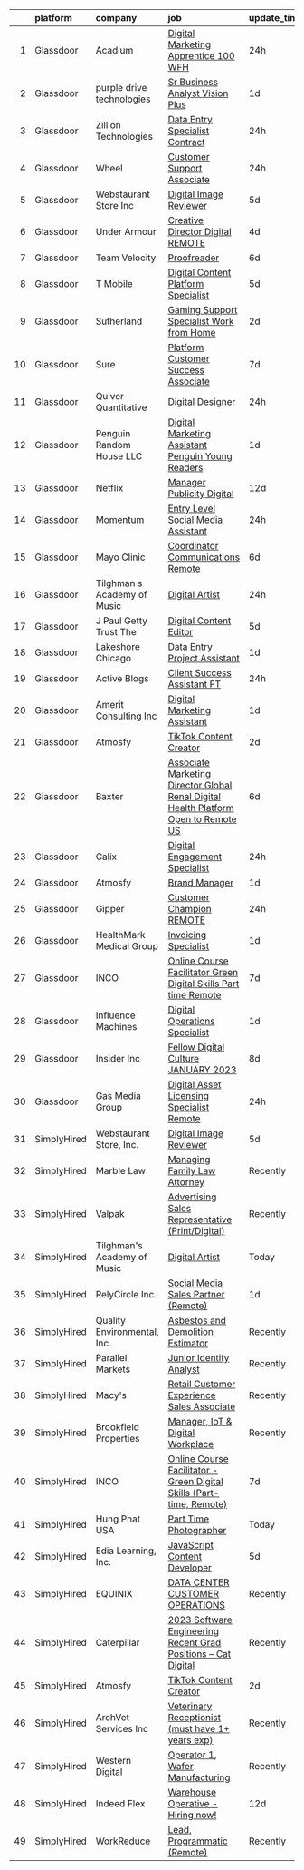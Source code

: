 

|    | platform    | company                     | job                                                                                                                                                                                                                                                                                                                                                                                                                                                                                                                                                                                                                                                                                                                                                                                                                                                                                                                                                                                                                                                                                                                                                                                                                                                                                                                                                                                                                                                                                                                                                                                                     | update_time   | location             |
|---:|:------------|:----------------------------|:--------------------------------------------------------------------------------------------------------------------------------------------------------------------------------------------------------------------------------------------------------------------------------------------------------------------------------------------------------------------------------------------------------------------------------------------------------------------------------------------------------------------------------------------------------------------------------------------------------------------------------------------------------------------------------------------------------------------------------------------------------------------------------------------------------------------------------------------------------------------------------------------------------------------------------------------------------------------------------------------------------------------------------------------------------------------------------------------------------------------------------------------------------------------------------------------------------------------------------------------------------------------------------------------------------------------------------------------------------------------------------------------------------------------------------------------------------------------------------------------------------------------------------------------------------------------------------------------------------|:--------------|:---------------------|
|  1 | Glassdoor   | Acadium                     | [Digital Marketing Apprentice  100  WFH ](https://www.glassdoor.com/partner/jobListing.htm?pos=106&ao=1136043&s=58&guid=000001833ffdac8a829ab2b64e2dfa9c&src=GD_JOB_AD&t=SR&vt=w&ea=1&cs=1_5c6f7f45&cb=1663225933587&jobListingId=1008139974743&jrtk=3-0-1gcvvrb6t2ff2001-1gcvvrb7em6pf800-17f6f381353118ca-)                                                                                                                                                                                                                                                                                                                                                                                                                                                                                                                                                                                                                                                                                                                                                                                                                                                                                                                                                                                                                                                                                                                                                                                                                                                                                           | 24h           | Philadelphia, PA     |
|  2 | Glassdoor   | purple drive technologies   | [Sr  Business Analyst Vision Plus ](https://www.glassdoor.com/partner/jobListing.htm?pos=115&ao=1136043&s=58&guid=000001833ffdac8a829ab2b64e2dfa9c&src=GD_JOB_AD&t=SR&vt=w&ea=1&cs=1_2064028d&cb=1663225933588&jobListingId=1008136637608&jrtk=3-0-1gcvvrb6t2ff2001-1gcvvrb7em6pf800-56ea87a2304cd4d4-)                                                                                                                                                                                                                                                                                                                                                                                                                                                                                                                                                                                                                                                                                                                                                                                                                                                                                                                                                                                                                                                                                                                                                                                                                                                                                                 | 1d            | Remote               |
|  3 | Glassdoor   | Zillion Technologies        | [Data Entry Specialist  Contract ](https://www.glassdoor.com/partner/jobListing.htm?pos=108&ao=1136043&s=58&guid=000001833ffdac8a829ab2b64e2dfa9c&src=GD_JOB_AD&t=SR&vt=w&ea=1&cs=1_d1918217&cb=1663225933587&jobListingId=1008139187743&jrtk=3-0-1gcvvrb6t2ff2001-1gcvvrb7em6pf800-29dfaa308de96e19-)                                                                                                                                                                                                                                                                                                                                                                                                                                                                                                                                                                                                                                                                                                                                                                                                                                                                                                                                                                                                                                                                                                                                                                                                                                                                                                  | 24h           | Remote               |
|  4 | Glassdoor   | Wheel                       | [Customer Support Associate](https://www.glassdoor.com/partner/jobListing.htm?pos=113&ao=1136043&s=58&guid=000001833ffdac8a829ab2b64e2dfa9c&src=GD_JOB_AD&t=SR&vt=w&cs=1_ce44313f&cb=1663225933588&jobListingId=1008140450932&jrtk=3-0-1gcvvrb6t2ff2001-1gcvvrb7em6pf800-73220b5979f73f89-)                                                                                                                                                                                                                                                                                                                                                                                                                                                                                                                                                                                                                                                                                                                                                                                                                                                                                                                                                                                                                                                                                                                                                                                                                                                                                                             | 24h           | Remote               |
|  5 | Glassdoor   | Webstaurant Store  Inc      | [Digital Image Reviewer](https://www.glassdoor.com/partner/jobListing.htm?pos=112&ao=1136043&s=58&guid=000001833ffdac8a829ab2b64e2dfa9c&src=GD_JOB_AD&t=SR&vt=w&cs=1_5927e1da&cb=1663225933588&jobListingId=1008130164581&jrtk=3-0-1gcvvrb6t2ff2001-1gcvvrb7em6pf800-1df1bf5f921f5f20-)                                                                                                                                                                                                                                                                                                                                                                                                                                                                                                                                                                                                                                                                                                                                                                                                                                                                                                                                                                                                                                                                                                                                                                                                                                                                                                                 | 5d            | Lititz, PA           |
|  6 | Glassdoor   | Under Armour                | [Creative Director  Digital  REMOTE ](https://www.glassdoor.com/partner/jobListing.htm?pos=125&ao=1136043&s=58&guid=000001833ffdac8a829ab2b64e2dfa9c&src=GD_JOB_AD&t=SR&vt=w&cs=1_8a962533&cb=1663225933591&jobListingId=1008130991211&jrtk=3-0-1gcvvrb6t2ff2001-1gcvvrb7em6pf800-b2e5df01d9a802b1-)                                                                                                                                                                                                                                                                                                                                                                                                                                                                                                                                                                                                                                                                                                                                                                                                                                                                                                                                                                                                                                                                                                                                                                                                                                                                                                    | 4d            | Remote               |
|  7 | Glassdoor   | Team Velocity               | [Proofreader](https://www.glassdoor.com/partner/jobListing.htm?pos=123&ao=1136043&s=58&guid=000001833ffdac8a829ab2b64e2dfa9c&src=GD_JOB_AD&t=SR&vt=w&ea=1&cs=1_6a783206&cb=1663225933591&jobListingId=1008126131277&jrtk=3-0-1gcvvrb6t2ff2001-1gcvvrb7em6pf800-afc8e72181ed438c-)                                                                                                                                                                                                                                                                                                                                                                                                                                                                                                                                                                                                                                                                                                                                                                                                                                                                                                                                                                                                                                                                                                                                                                                                                                                                                                                       | 6d            | Remote               |
|  8 | Glassdoor   | T Mobile                    | [Digital Content Platform Specialist](https://www.glassdoor.com/partner/jobListing.htm?pos=103&ao=1110586&s=58&guid=000001833ffdac8a829ab2b64e2dfa9c&src=GD_JOB_AD&t=SR&vt=w&cs=1_b73c2788&cb=1663225933587&jobListingId=1008128770852&cpc=FD1C1DA32C38CFA7&jrtk=3-0-1gcvvrb6t2ff2001-1gcvvrb7em6pf800-88ab6d4f451badf7--6NYlbfkN0DQ26wr4AzmoNOeS9kS7NPMaLEmoS4rCSw65dkfRS7bcApvtDhmwtBf2olLwfeWvsw0Bz8Fcwho8rVf8eZojBa5ZUCJuqrdKaldvOBXRbQ0dWOfzjfkE6uEMbD4_AA2r5C5H6f7Ny-SC2PsEPYDQayTgVQKdsXnsaMwZZWjZyMCMYzMCnHsvd308weuPbxOObWDHjjbe7Yt6_pBzXPps7CDYG04BBsk4MItxE0XVB5ldsaao6F1YgrZRx916pBZ6xKM94g5tHOpO6wIz1NZWmpUdhycCeMXEbwvwQQbHC4bQhwgGaljAh45qrdOdOWxf-s-Kp32JDXJRyhDbb1wIUHBRJ7y-CNxk3BdYk2RwZ2pXXStCOvHuKyRuduung5DOL8zFu8cFEiNv4ZWVNAYABnrcqkgacaIp0tI108sapB60VDUJZw8Y1O-jrQSV9Qu9LzXqx3D8tGbLEwBrMkXe-PjsgRfIE1TIARn4uS0gpB6YRB3e6ELsTFgudkQUz7XMrpoj3hW0-cKaxOs0XUpPqceMzYjGOLtbtM5qJyFouoCsBjAoTd-chFu474dvs5GfE7JVCVeYsw6l0zfarINPOKf1GhbOIuez7nTD9awMx1uJvtOQxqXTf2Ci2lahxSR0Qm3_zmadGWbfBWH6FWf45erNgzInM_xEnzDW8uZ5zdA3zRLAgLibl2H9emIncrDRUWAaKBaKc5Ou2Qu-EsecyCwtMePtaOTZHx98xS-lVZtRHOB0JLMgk6-W9cHkGQ3fc-NlfLDV1B-KM_lZPpg7cz7Bg4y7ZeHhBaqGhTv0F1PLmG2u5PThn6YJo0cfXSZkdK74p3t13fY6-d7-Gm2vEX_mHPwDeSTGxU9vbiiihr8lNRcgnmKj5j8MStvMuBirLYkejrcP4jS3_pNgcrZXbds60Lke3V4wrqTtFLia1etDt-Sf4_YyDBRNT_vt_NFmxKkgEYjnSIpmJlKV-RqoYuUmaaK5Jmlr0-e9JRmD3VLVINQWaDvv05SRLfxF0baMOAvFzx7XopGyfHHyRUydDmBsMv_1JwDRopezLnkBg7MK9UpMtfI4BT_CttDWfwVDL2tmMZDcGdvrRmhDDbRi2InfeI1RU9DUvFrvaRVWLI9zWOxQ9j4PnfJMrwmIG5Jn7RIMA6ohPlVukM9m0Tn78uwYoKd9dTR6jF8wJkQNb3JhDVMkllN1R-4NfCv1mMpqXg%3D) | 5d            | Bellevue, WA         |
|  9 | Glassdoor   | Sutherland                  | [Gaming Support Specialist   Work from Home](https://www.glassdoor.com/partner/jobListing.htm?pos=101&ao=1110586&s=58&guid=000001833ffdac8a829ab2b64e2dfa9c&src=GD_JOB_AD&t=SR&vt=w&cs=1_80086670&cb=1663225933586&jobListingId=1008133944672&cpc=AC285F3A3ECA6BB0&jrtk=3-0-1gcvvrb6t2ff2001-1gcvvrb7em6pf800-8c8c12672a1c07b7--6NYlbfkN0DXW2vHggBeT1qHhU55NRZwAlAxnx2c6XTwLxsDWh1zhIMn7RdGGiBIrX2s6CUQyaqJ6zelV5ClK2h4U7smo0ripFnMLgJhH0m-IdC0KzCEzywqaLza_8EpF6zgB2Q8nNKlBQb013vTHdl6ig5H_ou-9Kqy0liPozlCR-XIXlMoT9hPo7I8piA-v0uJ2JjYvi0CBp_exwOPyOZikQ0dFGtSGz_LktyHWkvwi3aQ5O2YKyWgbzyYUT_Bl7W-z3JdXBeAGIg_QTIQF_yLlJaDQxiDC0pZSh08ZJoDesyiR21A0lTwUlPHn9Qs150ONWgcOjOCNP0hZh7rINkkm7OQj--jDAP3RjE894-RDZWMeVUaOpZEIkoCh2mGp-5xn0VvCphWpGWuT5j3AA3kGYP8erx88DA9_5_LydchVBWhvqwHAUT4D0bOcF2VgKVV2yS-fFYdbTYJgpc7FjF85W2RYIk5NqsXHZgdkUFHbaYkCl1f4pXHnXdL7A4wwh-d9U4Zr0nVYDkRTJFb9O9h5bl-p-XnuRR3whaKLtY%3D)                                                                                                                                                                                                                                                                                                                                                                                                                                                                                                                                                                                                                                                                                          | 2d            | Rochester, NY        |
| 10 | Glassdoor   | Sure                        | [Platform Customer Success Associate](https://www.glassdoor.com/partner/jobListing.htm?pos=121&ao=1136043&s=58&guid=000001833ffdac8a829ab2b64e2dfa9c&src=GD_JOB_AD&t=SR&vt=w&cs=1_521f2f5a&cb=1663225933590&jobListingId=1008124387631&jrtk=3-0-1gcvvrb6t2ff2001-1gcvvrb7em6pf800-5e6e772990eaddaf-)                                                                                                                                                                                                                                                                                                                                                                                                                                                                                                                                                                                                                                                                                                                                                                                                                                                                                                                                                                                                                                                                                                                                                                                                                                                                                                    | 7d            | Remote               |
| 11 | Glassdoor   | Quiver Quantitative         | [Digital Designer](https://www.glassdoor.com/partner/jobListing.htm?pos=111&ao=1136043&s=58&guid=000001833ffdac8a829ab2b64e2dfa9c&src=GD_JOB_AD&t=SR&vt=w&ea=1&cs=1_4b7b6a2e&cb=1663225933587&jobListingId=1008139444683&jrtk=3-0-1gcvvrb6t2ff2001-1gcvvrb7em6pf800-686902e744ae7694-)                                                                                                                                                                                                                                                                                                                                                                                                                                                                                                                                                                                                                                                                                                                                                                                                                                                                                                                                                                                                                                                                                                                                                                                                                                                                                                                  | 24h           | Remote               |
| 12 | Glassdoor   | Penguin Random House LLC    | [Digital Marketing Assistant  Penguin Young Readers](https://www.glassdoor.com/partner/jobListing.htm?pos=130&ao=1136043&s=58&guid=000001833ffdac8a829ab2b64e2dfa9c&src=GD_JOB_AD&t=SR&vt=w&cs=1_aa749e42&cb=1663225933592&jobListingId=1008137320866&jrtk=3-0-1gcvvrb6t2ff2001-1gcvvrb7em6pf800-ea0b38652eb22adf-)                                                                                                                                                                                                                                                                                                                                                                                                                                                                                                                                                                                                                                                                                                                                                                                                                                                                                                                                                                                                                                                                                                                                                                                                                                                                                     | 1d            | New York, NY         |
| 13 | Glassdoor   | Netflix                     | [Manager  Publicity   Digital](https://www.glassdoor.com/partner/jobListing.htm?pos=120&ao=1136043&s=58&guid=000001833ffdac8a829ab2b64e2dfa9c&src=GD_JOB_AD&t=SR&vt=w&cs=1_bb83618d&cb=1663225933590&jobListingId=1008114648183&jrtk=3-0-1gcvvrb6t2ff2001-1gcvvrb7em6pf800-5a1485c420f95ec5-)                                                                                                                                                                                                                                                                                                                                                                                                                                                                                                                                                                                                                                                                                                                                                                                                                                                                                                                                                                                                                                                                                                                                                                                                                                                                                                           | 12d           | Los Angeles, CA      |
| 14 | Glassdoor   | Momentum                    | [Entry Level Social Media Assistant](https://www.glassdoor.com/partner/jobListing.htm?pos=107&ao=1136043&s=58&guid=000001833ffdac8a829ab2b64e2dfa9c&src=GD_JOB_AD&t=SR&vt=w&ea=1&cs=1_ab5880fe&cb=1663225933587&jobListingId=1008139218560&jrtk=3-0-1gcvvrb6t2ff2001-1gcvvrb7em6pf800-ec46a4dedc329d07-)                                                                                                                                                                                                                                                                                                                                                                                                                                                                                                                                                                                                                                                                                                                                                                                                                                                                                                                                                                                                                                                                                                                                                                                                                                                                                                | 24h           | Philadelphia, PA     |
| 15 | Glassdoor   | Mayo Clinic                 | [Coordinator Communications   Remote](https://www.glassdoor.com/partner/jobListing.htm?pos=129&ao=1136043&s=58&guid=000001833ffdac8a829ab2b64e2dfa9c&src=GD_JOB_AD&t=SR&vt=w&cs=1_5cc7e4f4&cb=1663225933591&jobListingId=1008125899000&jrtk=3-0-1gcvvrb6t2ff2001-1gcvvrb7em6pf800-26d7e7b4cea74927-)                                                                                                                                                                                                                                                                                                                                                                                                                                                                                                                                                                                                                                                                                                                                                                                                                                                                                                                                                                                                                                                                                                                                                                                                                                                                                                    | 6d            | Rochester, MN        |
| 16 | Glassdoor   | Tilghman s Academy of Music | [Digital Artist](https://www.glassdoor.com/partner/jobListing.htm?pos=105&ao=1136043&s=58&guid=000001833ffdac8a829ab2b64e2dfa9c&src=GD_JOB_AD&t=SR&vt=w&ea=1&cs=1_db8b97dd&cb=1663225933587&jobListingId=1008140038784&jrtk=3-0-1gcvvrb6t2ff2001-1gcvvrb7em6pf800-c7c55fc35cfb87d2-)                                                                                                                                                                                                                                                                                                                                                                                                                                                                                                                                                                                                                                                                                                                                                                                                                                                                                                                                                                                                                                                                                                                                                                                                                                                                                                                    | 24h           | Remote               |
| 17 | Glassdoor   | J  Paul Getty Trust  The    | [Digital Content Editor](https://www.glassdoor.com/partner/jobListing.htm?pos=118&ao=1136043&s=58&guid=000001833ffdac8a829ab2b64e2dfa9c&src=GD_JOB_AD&t=SR&vt=w&cs=1_15a2b063&cb=1663225933588&jobListingId=1008128476507&jrtk=3-0-1gcvvrb6t2ff2001-1gcvvrb7em6pf800-909e20a58f1100fc-)                                                                                                                                                                                                                                                                                                                                                                                                                                                                                                                                                                                                                                                                                                                                                                                                                                                                                                                                                                                                                                                                                                                                                                                                                                                                                                                 | 5d            | Los Angeles, CA      |
| 18 | Glassdoor   | Lakeshore   Chicago         | [Data Entry Project Assistant](https://www.glassdoor.com/partner/jobListing.htm?pos=104&ao=1110586&s=58&guid=000001833ffdac8a829ab2b64e2dfa9c&src=GD_JOB_AD&t=SR&vt=w&ea=1&cs=1_c32d35db&cb=1663225933587&jobListingId=1008137291990&cpc=3BA4CE39D5B5DEF5&jrtk=3-0-1gcvvrb6t2ff2001-1gcvvrb7em6pf800-5057a53220b9d297--6NYlbfkN0BK9GXDcakwdiqmeo8o-2GvkYnmPkq7xevAHdeF_847qgq8H7zIJ73WzDDJPQp8ssrdGgLILXOz0rJC_BmNhWcmmSdfhMZYFKMpVXGA_BfNvgBl0xjX4yHVBedDtQ6dGcp4o1SBAzcmZsEq7L2rpEaiaHZOvXg7-klYr3HEieuW3Zkx9eDu86Tg5NRdv076PDSC6F8bHrykvkllqkYdms8_Sd2o2Is3EKz6Hb8ZhfxGzB2kfEOWvgXx4ep6XYqpAUjmpVYlZFprRzOxxr7lAkxIq4yfUIduVjFeYrqNlo8lLjphXQkXV0nFxmrloZ4T0PjuHoOOpYaF-ULjohbhwS-ydxlC_WNvMUo_sa6__3BAgCwwb6N-6C4X0Wpxp3Yf-vnhjsijX0uL7D_V-_cfPzujZmLFNR6X9GS9p4HikzGPDH_R-ZVU3yJHtn7WSwBDuB2hnzHFiSWvwJvlvgKc4ki5mDNNijsG6_g%3D)                                                                                                                                                                                                                                                                                                                                                                                                                                                                                                                                                                                                                                                                                                                                                                   | 1d            | Chicago, IL          |
| 19 | Glassdoor   | Active Blogs                | [Client Success Assistant  FT ](https://www.glassdoor.com/partner/jobListing.htm?pos=117&ao=1136043&s=58&guid=000001833ffdac8a829ab2b64e2dfa9c&src=GD_JOB_AD&t=SR&vt=w&ea=1&cs=1_d0483f0c&cb=1663225933588&jobListingId=1008140730591&jrtk=3-0-1gcvvrb6t2ff2001-1gcvvrb7em6pf800-a34dc2cfb35292b2-)                                                                                                                                                                                                                                                                                                                                                                                                                                                                                                                                                                                                                                                                                                                                                                                                                                                                                                                                                                                                                                                                                                                                                                                                                                                                                                     | 24h           | Remote               |
| 20 | Glassdoor   | Amerit Consulting Inc       | [Digital Marketing Assistant](https://www.glassdoor.com/partner/jobListing.htm?pos=127&ao=1136043&s=58&guid=000001833ffdac8a829ab2b64e2dfa9c&src=GD_JOB_AD&t=SR&vt=w&ea=1&cs=1_c8c5d2a8&cb=1663225933591&jobListingId=1008137663950&jrtk=3-0-1gcvvrb6t2ff2001-1gcvvrb7em6pf800-4064050306240aba-)                                                                                                                                                                                                                                                                                                                                                                                                                                                                                                                                                                                                                                                                                                                                                                                                                                                                                                                                                                                                                                                                                                                                                                                                                                                                                                       | 1d            | Remote               |
| 21 | Glassdoor   | Atmosfy                     | [TikTok Content Creator](https://www.glassdoor.com/partner/jobListing.htm?pos=114&ao=1136043&s=58&guid=000001833ffdac8a829ab2b64e2dfa9c&src=GD_JOB_AD&t=SR&vt=w&ea=1&cs=1_dc5b295c&cb=1663225933588&jobListingId=1008133464331&jrtk=3-0-1gcvvrb6t2ff2001-1gcvvrb7em6pf800-6bee9dbfe320d130-)                                                                                                                                                                                                                                                                                                                                                                                                                                                                                                                                                                                                                                                                                                                                                                                                                                                                                                                                                                                                                                                                                                                                                                                                                                                                                                            | 2d            | Remote               |
| 22 | Glassdoor   | Baxter                      | [Associate Marketing Director  Global Renal Digital Health Platform  Open to Remote US ](https://www.glassdoor.com/partner/jobListing.htm?pos=126&ao=1136043&s=58&guid=000001833ffdac8a829ab2b64e2dfa9c&src=GD_JOB_AD&t=SR&vt=w&cs=1_ab810d35&cb=1663225933591&jobListingId=1008125334340&jrtk=3-0-1gcvvrb6t2ff2001-1gcvvrb7em6pf800-c7b7b749af502db1-)                                                                                                                                                                                                                                                                                                                                                                                                                                                                                                                                                                                                                                                                                                                                                                                                                                                                                                                                                                                                                                                                                                                                                                                                                                                 | 6d            | Remote               |
| 23 | Glassdoor   | Calix                       | [Digital Engagement Specialist](https://www.glassdoor.com/partner/jobListing.htm?pos=116&ao=1136043&s=58&guid=000001833ffdac8a829ab2b64e2dfa9c&src=GD_JOB_AD&t=SR&vt=w&cs=1_66d62bbb&cb=1663225933588&jobListingId=1008139197501&jrtk=3-0-1gcvvrb6t2ff2001-1gcvvrb7em6pf800-8785a8ade6c6f900-)                                                                                                                                                                                                                                                                                                                                                                                                                                                                                                                                                                                                                                                                                                                                                                                                                                                                                                                                                                                                                                                                                                                                                                                                                                                                                                          | 24h           | Remote               |
| 24 | Glassdoor   | Atmosfy                     | [Brand Manager](https://www.glassdoor.com/partner/jobListing.htm?pos=122&ao=1136043&s=58&guid=000001833ffdac8a829ab2b64e2dfa9c&src=GD_JOB_AD&t=SR&vt=w&ea=1&cs=1_418089b6&cb=1663225933591&jobListingId=1008136677217&jrtk=3-0-1gcvvrb6t2ff2001-1gcvvrb7em6pf800-269f45afae4ec21a-)                                                                                                                                                                                                                                                                                                                                                                                                                                                                                                                                                                                                                                                                                                                                                                                                                                                                                                                                                                                                                                                                                                                                                                                                                                                                                                                     | 1d            | Remote               |
| 25 | Glassdoor   | Gipper                      | [Customer Champion   REMOTE](https://www.glassdoor.com/partner/jobListing.htm?pos=124&ao=1136043&s=58&guid=000001833ffdac8a829ab2b64e2dfa9c&src=GD_JOB_AD&t=SR&vt=w&ea=1&cs=1_e135cf6e&cb=1663225933591&jobListingId=1008138936294&jrtk=3-0-1gcvvrb6t2ff2001-1gcvvrb7em6pf800-cc546ccba2d9fb41-)                                                                                                                                                                                                                                                                                                                                                                                                                                                                                                                                                                                                                                                                                                                                                                                                                                                                                                                                                                                                                                                                                                                                                                                                                                                                                                        | 24h           | Brooklyn, NY         |
| 26 | Glassdoor   | HealthMark Medical Group    | [Invoicing Specialist](https://www.glassdoor.com/partner/jobListing.htm?pos=109&ao=1136043&s=58&guid=000001833ffdac8a829ab2b64e2dfa9c&src=GD_JOB_AD&t=SR&vt=w&ea=1&cs=1_4b7cd71c&cb=1663225933587&jobListingId=1008136948478&jrtk=3-0-1gcvvrb6t2ff2001-1gcvvrb7em6pf800-09766928cddc7179-)                                                                                                                                                                                                                                                                                                                                                                                                                                                                                                                                                                                                                                                                                                                                                                                                                                                                                                                                                                                                                                                                                                                                                                                                                                                                                                              | 1d            | Remote               |
| 27 | Glassdoor   | INCO                        | [Online Course Facilitator   Green Digital Skills  Part time  Remote ](https://www.glassdoor.com/partner/jobListing.htm?pos=119&ao=1136043&s=58&guid=000001833ffdac8a829ab2b64e2dfa9c&src=GD_JOB_AD&t=SR&vt=w&ea=1&cs=1_bc0ca6a6&cb=1663225933590&jobListingId=1008123813321&jrtk=3-0-1gcvvrb6t2ff2001-1gcvvrb7em6pf800-02d4feeb11746ac5-)                                                                                                                                                                                                                                                                                                                                                                                                                                                                                                                                                                                                                                                                                                                                                                                                                                                                                                                                                                                                                                                                                                                                                                                                                                                              | 7d            | Remote               |
| 28 | Glassdoor   | Influence Machines          | [Digital Operations Specialist](https://www.glassdoor.com/partner/jobListing.htm?pos=102&ao=1110586&s=58&guid=000001833ffdac8a829ab2b64e2dfa9c&src=GD_JOB_AD&t=SR&vt=w&ea=1&cs=1_4624a168&cb=1663225933587&jobListingId=1008136515732&cpc=8795CF9063CD573D&jrtk=3-0-1gcvvrb6t2ff2001-1gcvvrb7em6pf800-72a9e7ddf97faa91--6NYlbfkN0CB1tmP7rfbaHtYFmPjg1Xv8BJr6DUbyz0HQmM4H563AurHCftAr469pwk8MhjdMtiTVoul6vhMlr-vyRXmouemnSk22c0LD0Z3fUMVdx-eYGrDhc-3lli9eBwM3RGZv_4HDnRmGLSUdbKd1AtiKtofFgiycFvnXjOw3jjlzmj_7qekw4Lnq7lSXgfiYbKxHmay5MMGjLiYzgtK-NY8sUCsBQPZvwY9-IFA_D08FukvBXmIhg7mKnhWudtUE7ffZzeHoFqyRWGtx2kOTLUhceoN3y913kX5ANYFtKAXCgHja_Y6VRXkIuuNzoi1V9NOAfRr8PeZaL4IPm16c12dmTZzglHr2AidYwIBfMiYZsxLS3GZryCcMnUlmyM9VpZDqDQ9PnMOk2R3B9PVJplhMd9x6f8PXY4rU5tGhdqKe3Mk6TQ32GsGlHkITgTNwmmZj05uPIviLiQ1B1EaZUhKbrPoY6g2kaj2wmM9qGo3tLRqQT8uSlB7TlYHhw5HD3_6gFo%3D)                                                                                                                                                                                                                                                                                                                                                                                                                                                                                                                                                                                                                                                                                                                                  | 1d            | Remote               |
| 29 | Glassdoor   | Insider Inc                 | [Fellow  Digital Culture  JANUARY 2023 ](https://www.glassdoor.com/partner/jobListing.htm?pos=110&ao=1136043&s=58&guid=000001833ffdac8a829ab2b64e2dfa9c&src=GD_JOB_AD&t=SR&vt=w&ea=1&cs=1_60fef26d&cb=1663225933587&jobListingId=1008120951301&jrtk=3-0-1gcvvrb6t2ff2001-1gcvvrb7em6pf800-9e017735c55de161-)                                                                                                                                                                                                                                                                                                                                                                                                                                                                                                                                                                                                                                                                                                                                                                                                                                                                                                                                                                                                                                                                                                                                                                                                                                                                                            | 8d            | New York, NY         |
| 30 | Glassdoor   | Gas Media Group             | [Digital Asset   Licensing Specialist   Remote](https://www.glassdoor.com/partner/jobListing.htm?pos=128&ao=1136043&s=58&guid=000001833ffdac8a829ab2b64e2dfa9c&src=GD_JOB_AD&t=SR&vt=w&ea=1&cs=1_44bbfb62&cb=1663225933591&jobListingId=1008138973674&jrtk=3-0-1gcvvrb6t2ff2001-1gcvvrb7em6pf800-586212b0815654d2-)                                                                                                                                                                                                                                                                                                                                                                                                                                                                                                                                                                                                                                                                                                                                                                                                                                                                                                                                                                                                                                                                                                                                                                                                                                                                                     | 24h           | Los Angeles, CA      |
| 31 | SimplyHired | Webstaurant Store, Inc.     | [Digital Image Reviewer](https://www.simplyhired.com/job/65tQP04QaedtZV3GJ-c7X-Q-YwxJrMynnP1PwdX_TQeb5UX1g_h6pQ?q=digital+platform)                                                                                                                                                                                                                                                                                                                                                                                                                                                                                                                                                                                                                                                                                                                                                                                                                                                                                                                                                                                                                                                                                                                                                                                                                                                                                                                                                                                                                                                                     | 5d            | Lititz, PA           |
| 32 | SimplyHired | Marble Law                  | [Managing Family Law Attorney](https://www.simplyhired.com/job/0FYOXo73SmiRN8Dh-k9EbTWmbJV79loGgFoYFpAKEVwkNFR89aP_HA?q=digital+platform)                                                                                                                                                                                                                                                                                                                                                                                                                                                                                                                                                                                                                                                                                                                                                                                                                                                                                                                                                                                                                                                                                                                                                                                                                                                                                                                                                                                                                                                               | Recently      | Las Vegas, NV        |
| 33 | SimplyHired | Valpak                      | [Advertising Sales Representative (Print/Digital)](https://www.simplyhired.com/job/v2yeHdPKA4D98Hnhe8M3XPBm8xU7RzFQQp-rIGqcVKMzpa8w4t6b_A?q=digital+platform)                                                                                                                                                                                                                                                                                                                                                                                                                                                                                                                                                                                                                                                                                                                                                                                                                                                                                                                                                                                                                                                                                                                                                                                                                                                                                                                                                                                                                                           | Recently      | San Jose, CA         |
| 34 | SimplyHired | Tilghman's Academy of Music | [Digital Artist](https://www.simplyhired.com/job/E6qIIZmCR8GYCtpW86BWQxJNgwlpinRMe-PgkLzEh4vrGVdHgBxymQ?q=digital+platform)                                                                                                                                                                                                                                                                                                                                                                                                                                                                                                                                                                                                                                                                                                                                                                                                                                                                                                                                                                                                                                                                                                                                                                                                                                                                                                                                                                                                                                                                             | Today         | Remote               |
| 35 | SimplyHired | RelyCircle Inc.             | [Social Media Sales Partner (Remote)](https://www.simplyhired.com/job/mt3p9be5ahFXuuyRZ4htBbNYYa1_tYUZAdYvWptDz4U8ERxNXM_1Mw?q=digital+platform)                                                                                                                                                                                                                                                                                                                                                                                                                                                                                                                                                                                                                                                                                                                                                                                                                                                                                                                                                                                                                                                                                                                                                                                                                                                                                                                                                                                                                                                        | 1d            | Remote               |
| 36 | SimplyHired | Quality Environmental, Inc. | [Asbestos and Demolition Estimator](https://www.simplyhired.com/job/Xp28goQL8bI4DdsTIc2Kjjc6i45Qe6WuKmh6A-Ilm_89lSswagrnUw?q=digital+platform)                                                                                                                                                                                                                                                                                                                                                                                                                                                                                                                                                                                                                                                                                                                                                                                                                                                                                                                                                                                                                                                                                                                                                                                                                                                                                                                                                                                                                                                          | Recently      | Santa Fe Springs, CA |
| 37 | SimplyHired | Parallel Markets            | [Junior Identity Analyst](https://www.simplyhired.com/job/FPezKxYHhBtGA_v1MgP5JzkRVRJ02GAr2qgCeS-H98vBRnPUpHdLmw?q=digital+platform)                                                                                                                                                                                                                                                                                                                                                                                                                                                                                                                                                                                                                                                                                                                                                                                                                                                                                                                                                                                                                                                                                                                                                                                                                                                                                                                                                                                                                                                                    | Recently      | Remote               |
| 38 | SimplyHired | Macy's                      | [Retail Customer Experience Sales Associate](https://www.simplyhired.com/job/m3PCOXxXyfIYyehvADECn71DmUrzadld3qaeFQBAN4Z5Kq2z9a3IQw?q=digital+platform)                                                                                                                                                                                                                                                                                                                                                                                                                                                                                                                                                                                                                                                                                                                                                                                                                                                                                                                                                                                                                                                                                                                                                                                                                                                                                                                                                                                                                                                 | Recently      | Santa Clara, CA      |
| 39 | SimplyHired | Brookfield Properties       | [Manager, IoT & Digital Workplace](https://www.simplyhired.com/job/f1kRGuWI9LGYApJd0P0b5imXLqnSZNp4oUuUubABS4_j1aZrPvkZYg?q=digital+platform)                                                                                                                                                                                                                                                                                                                                                                                                                                                                                                                                                                                                                                                                                                                                                                                                                                                                                                                                                                                                                                                                                                                                                                                                                                                                                                                                                                                                                                                           | Recently      | New York, NY         |
| 40 | SimplyHired | INCO                        | [Online Course Facilitator - Green Digital Skills (Part-time, Remote)](https://www.simplyhired.com/job/_EQmbd3fTzbWAv60TZ0EDE6hHJguzhNyEZUeLGrUz7NdiTyi00-8RA?q=digital+platform)                                                                                                                                                                                                                                                                                                                                                                                                                                                                                                                                                                                                                                                                                                                                                                                                                                                                                                                                                                                                                                                                                                                                                                                                                                                                                                                                                                                                                       | 7d            | Remote               |
| 41 | SimplyHired | Hung Phat USA               | [Part Time Photographer](https://www.simplyhired.com/job/IUgL-I34b53LF-34kBvrbvKYHiLPZOX5R-qeV0byECQHa-MhWXdz8A?q=digital+platform)                                                                                                                                                                                                                                                                                                                                                                                                                                                                                                                                                                                                                                                                                                                                                                                                                                                                                                                                                                                                                                                                                                                                                                                                                                                                                                                                                                                                                                                                     | Today         | San Jose, CA         |
| 42 | SimplyHired | Edia Learning, Inc.         | [JavaScript Content Developer](https://www.simplyhired.com/job/BekBcFinBcXuVSD25OKCceV4gfBjApbVnu-TeyJ5eUIYKad3W9FCeg?q=digital+platform)                                                                                                                                                                                                                                                                                                                                                                                                                                                                                                                                                                                                                                                                                                                                                                                                                                                                                                                                                                                                                                                                                                                                                                                                                                                                                                                                                                                                                                                               | 5d            | Remote               |
| 43 | SimplyHired | EQUINIX                     | [DATA CENTER CUSTOMER OPERATIONS](https://www.simplyhired.com/job/EU5EbmJDei2Cm-g7N-DRv4CeTEfRWkr-WaDMOm4hd5U0bHY7uFYSfg?q=digital+platform)                                                                                                                                                                                                                                                                                                                                                                                                                                                                                                                                                                                                                                                                                                                                                                                                                                                                                                                                                                                                                                                                                                                                                                                                                                                                                                                                                                                                                                                            | Recently      | San Jose, CA         |
| 44 | SimplyHired | Caterpillar                 | [2023 Software Engineering Recent Grad Positions – Cat Digital](https://www.simplyhired.com/job/1V9wfBp7awtnfxjJWSmgKOoCkW4oAfsXM-SokzFG3hoRamjb_WoJBQ?q=digital+platform)                                                                                                                                                                                                                                                                                                                                                                                                                                                                                                                                                                                                                                                                                                                                                                                                                                                                                                                                                                                                                                                                                                                                                                                                                                                                                                                                                                                                                              | Recently      | Westminster, CO      |
| 45 | SimplyHired | Atmosfy                     | [TikTok Content Creator](https://www.simplyhired.com/job/pR9LYuAX_49bWjOwumEDKycFmOz7InTT-ScESbmbAJm4Dmj-CmvChw?q=digital+platform)                                                                                                                                                                                                                                                                                                                                                                                                                                                                                                                                                                                                                                                                                                                                                                                                                                                                                                                                                                                                                                                                                                                                                                                                                                                                                                                                                                                                                                                                     | 2d            | Remote               |
| 46 | SimplyHired | ArchVet Services Inc        | [Veterinary Receptionist (must have 1+ years exp)](https://www.simplyhired.com/job/jbGNwimpH_INS5rQrK0cr_Xl34_xtUUtMCmRvYloC17uzyqb1vmZ8A?q=digital+platform)                                                                                                                                                                                                                                                                                                                                                                                                                                                                                                                                                                                                                                                                                                                                                                                                                                                                                                                                                                                                                                                                                                                                                                                                                                                                                                                                                                                                                                           | Recently      | San Jose, CA         |
| 47 | SimplyHired | Western Digital             | [Operator 1, Wafer Manufacturing](https://www.simplyhired.com/job/oHskaZVlxPh-Xs5Y5Zov2YIJdWBO6jwBBgtZSY_tKrudJ7Lts0va6Q?q=digital+platform)                                                                                                                                                                                                                                                                                                                                                                                                                                                                                                                                                                                                                                                                                                                                                                                                                                                                                                                                                                                                                                                                                                                                                                                                                                                                                                                                                                                                                                                            | Recently      | San Jose, CA         |
| 48 | SimplyHired | Indeed Flex                 | [Warehouse Operative - Hiring now!](https://www.simplyhired.com/job/AeDKmi9Fkc5w-tCsZeNmjQDTdA35KI6N6aMZw2pNyfAXJ2FJnbDTUw?q=digital+platform)                                                                                                                                                                                                                                                                                                                                                                                                                                                                                                                                                                                                                                                                                                                                                                                                                                                                                                                                                                                                                                                                                                                                                                                                                                                                                                                                                                                                                                                          | 12d           | Plano, TX            |
| 49 | SimplyHired | WorkReduce                  | [Lead, Programmatic (Remote)](https://www.simplyhired.com/job/3l1Y8aLYibxbi9U3iftu7ACldlDu2lD501M6Kk3LotIkywYOaYMdCw?q=digital+platform)                                                                                                                                                                                                                                                                                                                                                                                                                                                                                                                                                                                                                                                                                                                                                                                                                                                                                                                                                                                                                                                                                                                                                                                                                                                                                                                                                                                                                                                                | Recently      | San Francisco, CA    |